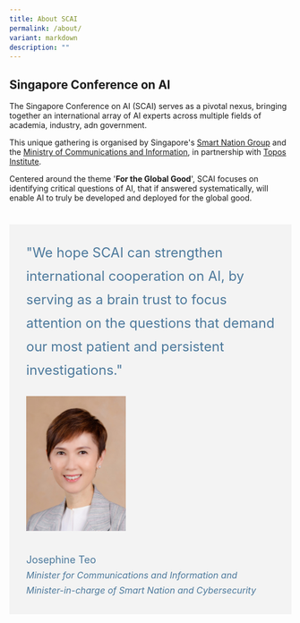 ```yaml
---
title: About SCAI
permalink: /about/
variant: markdown
description: ""
---
```

## Singapore Conference on AI

The Singapore Conference on AI (SCAI) serves as a pivotal nexus, bringing together an international array of AI experts across multiple fields of academia, industry, adn government. 

This unique gathering is organised by Singapore's [Smart Nation Group](https://smartnation.gov.sg/) and the  [Ministry of Communications and Information](https://mci.gov.sg/), in partnership with [Topos Institute](https://topos.site/). 

Centered around the theme '**For the Global Good**', SCAI focuses on identifying critical questions of AI, that if answered systematically, will enable AI to truly be developed and deployed for the global good.

<div style="padding: 25px 0px 0px 0px;">
	
<div style="background-color: #f3f3f3; font-size:24px; font-weight: 400; line-height: 1.75; color: #4b789b; padding: 30px 30px 30px 30px; margin-left: 0;">"We hope SCAI can strengthen international cooperation on AI, by serving as a brain trust to focus attention on the questions that demand our most patient and persistent investigations."

<div style="padding: 25px 0px 0px 0px"><div style="width:40%"><img src="/images/People/josephine_teo.jpg" alt="Josephine Teo"></div></div>	
	
<div style="padding: 25px 0px 0px 0px"><div style="font-size: 18px; line-height: 1.5">Josephine Teo<br><span style="font-size: 16px; font-style: italic;">Minister for Communications and Information and Minister-in-charge of Smart Nation and Cybersecurity</span></div></div>

</div></div>